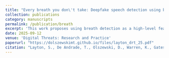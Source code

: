 ```yaml
---
title: "Every breath you don\'t take: Deepfake speech detection using breath"
collection: publications
category: manuscripts
permalink: /publication/breath
excerpt: 'This work proposes using breath detection as a high-level feature to distinguish real from deepfake speech, demonstrating its effectiveness on a custom, publicly available dataset of news audio.'
date: 2025-09-12
venue: 'Digital Threats: Research and Practice'
paperurl: "https://dolszewskimt.github.io/files/layton_drt_25.pdf"
citation: "Layton, S., De Andrade, T., Olszewski, D., Warren, K., Gates, C., Butler, K., & Traynor, P. (2025). Every breath you don\’t take: Deepfake speech detection using breath. Digital Threats: Research and Practice, 6(3), 1-18."
---
```


